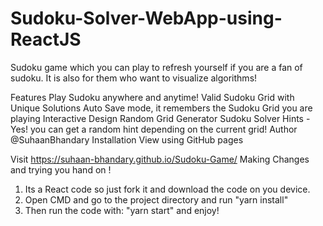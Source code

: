 # Sudoku-Solver-WebApp-using-ReactJS
 Sudoku game which you can play to refresh yourself if you are a fan of sudoku. It is also for them who want to visualize algorithms!

Features
Play Sudoku anywhere and anytime!
Valid Sudoku Grid with Unique Solutions
Auto Save mode, it remembers the Sudoku Grid you are playing
Interactive Design
Random Grid Generator
Sudoku Solver
Hints - Yes! you can get a random hint depending on the current grid!
Author
@SuhaanBhandary
Installation
View using GitHub pages

Visit https://suhaan-bhandary.github.io/Sudoku-Game/
Making Changes and trying you hand on !

1. Its a React code so just fork it and download the code on you device.
2. Open CMD and go to the project directory and run "yarn install"
3. Then run the code with: "yarn start" and enjoy!
